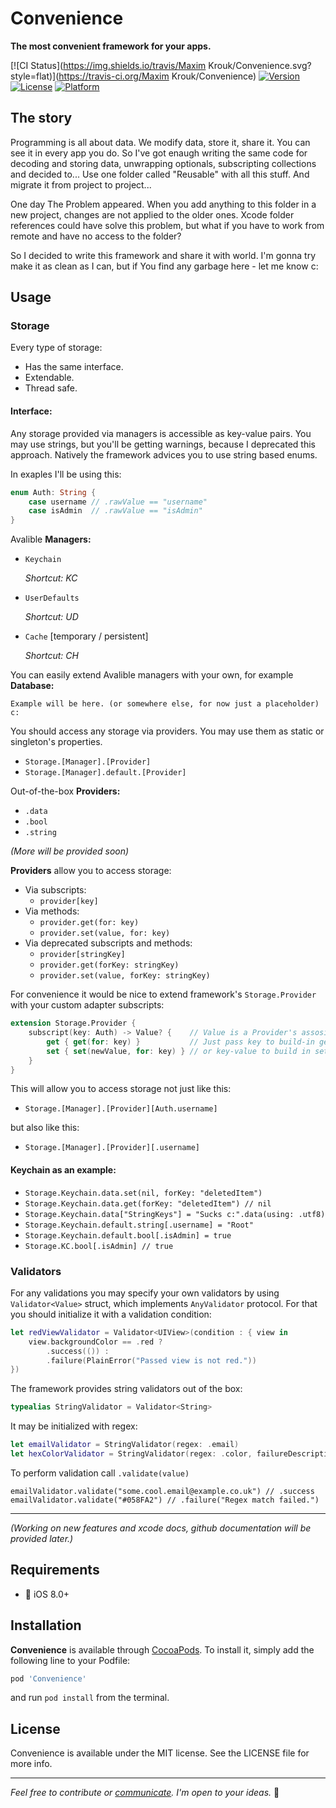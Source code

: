 # Convenience

**The most convenient framework for your apps.**

[![CI Status](https://img.shields.io/travis/Maxim Krouk/Convenience.svg?style=flat)](https://travis-ci.org/Maxim Krouk/Convenience) [![Version](https://img.shields.io/cocoapods/v/Convenience.svg?style=flat)](https://cocoapods.org/pods/Convenience) [![License](https://img.shields.io/cocoapods/l/Convenience.svg?style=flat)](https://cocoapods.org/pods/Convenience) [![Platform](https://img.shields.io/cocoapods/p/Convenience.svg?style=flat)](https://cocoapods.org/pods/Convenience)

## The story

Programming is all about data. We modify data, store it, share it. You can see it in every app you do. So I've got enaugh writing the same code for decoding and storing data, unwrapping optionals, subscripting collections and decided to... Use one folder called "Reusable" with all this stuff. And migrate it from project to project...

One day The Problem appeared. When you add anything to this folder in a new project, changes are not applied to the older ones. Xcode folder references could have solve this problem, but what if you have to work from remote and have no access to the folder?

So I decided to write this framework and share it with world. I'm gonna try make it as clean as I can, but if You find any garbage here - let me know c:

## Usage

### Storage

Every type of storage:

- Has the same interface.
- Extendable.
- Thread safe.

#### Interface:

Any storage provided via managers is accessible as key-value pairs. You may use strings, but you'll be getting warnings, because I deprecated this approach. Natively the framework advices you to use string based enums.

In exaples I'll be using this:

```swift
enum Auth: String {
    case username // .rawValue == "username"
    case isAdmin  // .rawValue == "isAdmin"
}
```

Avalible **Managers:**

- `Keychain`

  _Shortcut: KC_

- `UserDefaults`

  _Shortcut: UD_

- `Cache` [temporary / persistent]

  _Shortcut: CH_

You can easily extend Avalible managers with your own, for example **Database:**

```
Example will be here. (or somewhere else, for now just a placeholder) c:
```

You should access any storage via providers. You may use them as static or singleton's properties.

- `Storage.[Manager].[Provider]`
- `Storage.[Manager].default.[Provider]`

Out-of-the-box **Providers:**

- `.data`
- `.bool`
- `.string`

_(More will be provided soon)_

**Providers** allow you to access storage:

- Via subscripts:
  - `provider[key]`
- Via methods:
  - `provider.get(for: key)`
  - `provider.set(value, for: key)`
- Via deprecated subscripts and methods:
  - `provider[stringKey]`
  - `provider.get(forKey: stringKey)`
  - `provider.set(value, forKey: stringKey)`

For convenience it would be nice to extend framework's `Storage.Provider` with your custom adapter subscripts:

```swift
extension Storage.Provider {
    subscript(key: Auth) -> Value? {    // Value is a Provider's assosiated type.
        get { get(for: key) }           // Just pass key to build-in getter,
        set { set(newValue, for: key) } // or key-value to build in setter.
    }
}
```

This will allow you to access storage not just like this:

- `Storage.[Manager].[Provider][Auth.username]`

but also like this:

- `Storage.[Manager].[Provider][.username]`

#### Keychain as an example:

- `Storage.Keychain.data.set(nil, forKey: "deletedItem")`
- `Storage.Keychain.data.get(forKey: "deletedItem") // nil`
- `Storage.Keychain.data["StringKeys"] = "Sucks c:".data(using: .utf8)`
- `Storage.Keychain.default.string[.username] = "Root"`
- `Storage.Keychain.default.bool[.isAdmin] = true`
- `Storage.KC.bool[.isAdmin] // true`

### Validators

For any validations you may specify your own validators by using `Validator<Value>` struct, which implements `AnyValidator` protocol. For that you should initialize it with a validation condition:

```swift
let redViewValidator = Validator<UIView>(condition : { view in
    view.backgroundColor == .red ? 
        .success(()) :
        .failure(PlainError("Passed view is not red."))
})
```

The framework provides string validators out of the box:

```swift
typealias StringValidator = Validator<String>
```

It may be initialized with regex:

```swift
let emailValidator = StringValidator(regex: .email)
let hexColorValidator = StringValidator(regex: .color, failureDescription: "It wasn't the hex color string!")
```

To perform validation call `.validate(value)`

```
emailValidator.validate("some.cool.email@example.co.uk") // .success
emailValidator.validate("#058FA2") // .failure("Regex match failed.")
```

----

_(Working on new features and xcode docs, github documentation will be provided later.)_

## Requirements

- 📱	iOS 8.0+

## Installation

__Convenience__ is available through [CocoaPods](https://cocoapods.org). To install it, simply add the following line to your Podfile:

```ruby
pod 'Convenience'
```

and run `pod install` from the terminal.

## License

Convenience is available under the MIT license. See the LICENSE file for more info.



----

*Feel free to contribute or [communicate](https://twitter.com/mxcat_). I'm open to your ideas.* 🌝

